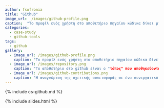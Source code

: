 ```yaml
---
author: fsofronia
title: "Github"
image_url:  /images/github-profile.png
caption:  "Το προφίλ ενός χρήστη στο αποθετήριο πηγαίου κώδικα δίνει μια εποπτική εικόνα της ποιότητας και της ποσότητας της συνεισφοράς του σε συνεργατικά έργα, και μπορεί να αποτελέσει μοντέλο για τη βελτίωση της πιστοποίησης που δίνουν τα μαθήματα και οι σχολές."
categories:
  - case-study
  - github-tools
tags:
  - github
gallery:
  - image_url: /images/github-profile.png
    caption: "Το προφίλ ενός χρήστη στο αποθετήριο πηγαίου κώδικα δίνει μια εποπτική εικόνα της ποιότητας και της ποσότητας της συνεισφοράς   του σε συνεργατικά έργα, και μπορεί να αποτελέσει μοντέλο για τη βελτίωση της πιστοποίησης που δίνουν τα μαθήματα και οι σχολές."
  - image_url: /images/repository.png
    caption: "Το αποθετήριο στο github είναι ο "τόπος" που αποθηκεύονται όλα τα αρχεία που αναφέρονται σε ένα συγκεκριμένο έργο. Οι χρήστες μπορούν να κάνουν fork το αποθετήριο ωστέ να δημιουργήσουν ένα αντίγραφο αυτού στο profile τους, να ζητήσουν να κάνουν pull request, αλλά και να δουν τα issue. Οι χρήστες, επίσης, μπορούν να ανεβάσουν ή να δημιουργήσουν αρχεία, να κατεβάσουν στον υπολογιστή τους το αποθετήριο αλλά και να δουν πότε έγινε η κάθε αλλαγή και από ποιον χρήστη."
  - image_url: /images/github-contributions.png
    caption: "Η αναγνώριση της σχετικής συνεισφοράς σε ένα συνεργατικό έργο έχει μεγάλη σημασία γιατί τα περισσότερα έργα και επαγγελματικές δραστηριότητες της σύγχρονης οικονομίας είναι συνεργατικά. Eπομένως, οι ατομικές επιδόσεις σε επιμέρους μαθήματα δε δίνουν αντιπροσωπευτική εικόνα των δεξιοτήτων ενός εκπαιδευόμενου."
---
```


{% include cs-github.md %}

{% include slides.html %}
